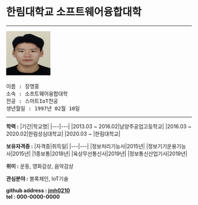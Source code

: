 # 한림대학교 소프트웨어융합대학
---
<pre>
<img src = 증명사진.jpg height = 120 width = 120>

이름 : 장명홍
소속 : 소프트웨어융합대학
전공 : 스마트IoT전공
생년월일 : 1997년 02월 10일
</pre></p>
---

**학력 :**
|기간|학교명|
|---|---|
|2013.03 ~ 2016.02|남양주공업고등학교|
|2016.03 ~ 2020.02|한림성심대학교|
|2020.03 ~ |한림대학교|


**보유자격증 :**
|자격증|취득일|
|---|---|
|정보처리기능사|2015년|
|정보기기운용기능사|2015년|
|1종보통|2018년|
|육상무선통신사|2019년|
|정보통신산업기사|2019년|


**취미 :**
운동, 영화감상, 음악감상


**관심분야 :**
블록체인, IoT기술


**github address : [jmh0210][github]**   
**tel : 000-0000-0000**

[github]:http://github.com/jmh0210
